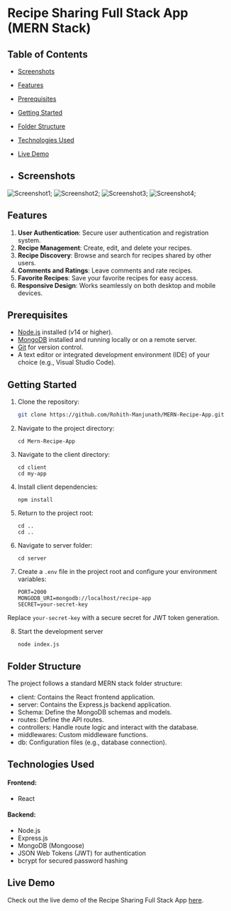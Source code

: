 # Recipe Sharing Full Stack App (MERN Stack)

## Table of Contents

- [Screenshots](#screenshots)
- [Features](#features)
- [Prerequisites](#prerequisites)
- [Getting Started](#getting-started)
- [Folder Structure](#folder-structure)
- [Technologies Used](#technologies-used)
- [Live Demo](#live-demo)

- ## Screenshots
 
 ![Screenshot1](./public/static/images/website1.png);
 ![Screenshot2](./public/static/images/website2.png);
 ![Screenshot3](./public/static/images/website3.png);
 ![Screenshot4](./public/static/images/website4.png);

## Features

1. **User Authentication**: Secure user authentication and registration system.
2. **Recipe Management**: Create, edit, and delete your recipes.
3. **Recipe Discovery**: Browse and search for recipes shared by other users.
4. **Comments and Ratings**: Leave comments and rate recipes.
5. **Favorite Recipes**: Save your favorite recipes for easy access.
6. **Responsive Design**: Works seamlessly on both desktop and mobile devices.

## Prerequisites

- [Node.js](https://nodejs.org/) installed (v14 or higher).
- [MongoDB](https://www.mongodb.com/) installed and running locally or on a remote server.
- [Git](https://git-scm.com/) for version control.
- A text editor or integrated development environment (IDE) of your choice (e.g., Visual Studio Code).

## Getting Started

1. Clone the repository:

   ```bash
   git clone https://github.com/Rohith-Manjunath/MERN-Recipe-App.git

2. Navigate to the project directory:

       cd Mern-Recipe-App   

3. Navigate to the client directory:
     
       cd client 
       cd my-app 

4. Install client dependencies:

       npm install 

5. Return to the project root:

       cd ..
       cd ..

6. Navigate to server folder:

       cd server

7. Create a `.env` file in the project root and configure your environment variables:
   
       PORT=2000
       MONGODB_URI=mongodb://localhost/recipe-app
       SECRET=your-secret-key

Replace `your-secret-key` with a secure secret for JWT token generation.

8. Start the development server

       node index.js


## Folder Structure
The project follows a standard MERN stack folder structure:

- client: Contains the React frontend application.
- server: Contains the Express.js backend application.
- Schema: Define the MongoDB schemas and models.
- routes: Define the API routes.
- controllers: Handle route logic and interact with the database.
- middlewares: Custom middleware functions.
- db: Configuration files (e.g., database connection).

## Technologies Used
#### Frontend:

- React

#### Backend:

- Node.js
- Express.js
- MongoDB (Mongoose)
- JSON Web Tokens (JWT) for authentication
- bcrypt for secured password hashing


## Live Demo

Check out the live demo of the Recipe Sharing Full Stack App [here](https://benevolent-donut-65e579.netlify.app).

